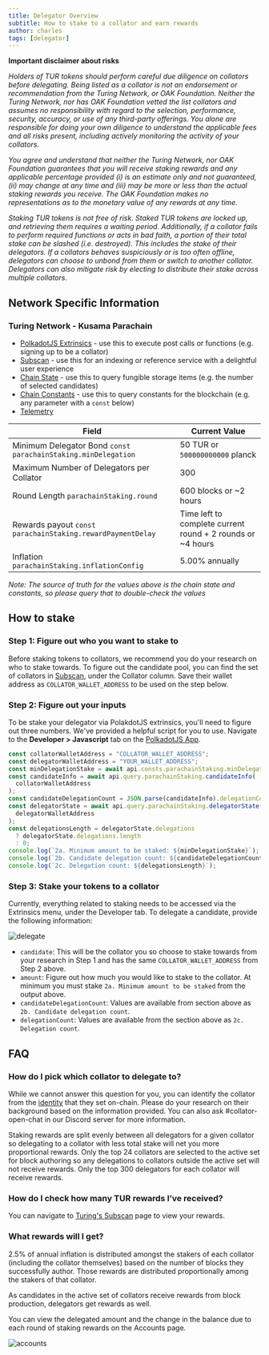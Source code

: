 ```yaml
---
title: Delegator Overview
subtitle: How to stake to a collator and earn rewards
author: charles
tags: [delegator]
---
```


**Important disclaimer about risks**

_Holders of TUR tokens should perform careful due diligence on collators before delegating. Being listed as a collator is not an endorsement or recommendation from the Turing Network, or OAK Foundation. Neither the Turing Network, nor has OAK Foundation vetted the list collators and assumes no responsibility with regard to the selection, performance, security, accuracy, or use of any third-party offerings. You alone are responsible for doing your own diligence to understand the applicable fees and all risks present, including actively monitoring the activity of your collators._

_You agree and understand that neither the Turing Network, nor OAK Foundation guarantees that you will receive staking rewards and any applicable percentage provided (i) is an estimate only and not guaranteed, (ii) may change at any time and (iii) may be more or less than the actual staking rewards you receive. The OAK Foundation makes no representations as to the monetary value of any rewards at any time._

_Staking TUR tokens is not free of risk. Staked TUR tokens are locked up, and retrieving them requires a waiting period. Additionally, if a collator fails to perform required functions or acts in bad faith, a portion of their total stake can be slashed (i.e. destroyed). This includes the stake of their delegators. If a collators behaves suspiciously or is too often offline, delegators can choose to unbond from them or switch to another collator. Delegators can also mitigate risk by electing to distribute their stake across multiple collators._

## Network Specific Information

### Turing Network - Kusama Parachain

- [PolkadotJS Extrinsics](https://polkadot.js.org/apps/?rpc=wss%3A%2F%2Frpc.turing.oak.tech#/extrinsics) - use this to execute post calls or functions (e.g. signing up to be a collator)
- [Subscan](https://turing.subscan.io/) - use this for an indexing or reference service with a delightful user experience
- [Chain State](https://polkadot.js.org/apps/?rpc=wss%3A%2F%2Frpc.turing.oak.tech#/chainstate) - use this to query fungible storage items (e.g. the number of selected candidates)
- [Chain Constants](https://polkadot.js.org/apps/?rpc=wss%3A%2F%2Frpc.turing.oak.tech#/chainstate/constants) - use this to query constants for the blockchain (e.g. any parameter with a `const` below)
- [Telemetry](https://telemetry.polkadot.io/#list/0x0f62b701fb12d02237a33b84818c11f621653d2b1614c777973babf4652b535d)

| Field                                                         | Current Value                                              |
| ------------------------------------------------------------- | ---------------------------------------------------------- |
| Minimum Delegator Bond `const parachainStaking.minDelegation` | 50 TUR or `500000000000` planck                            |
| Maximum Number of Delegators per Collator                     | 300                                                        |
| Round Length `parachainStaking.round`                         | 600 blocks or ~2 hours                                     |
| Rewards payout `const parachainStaking.rewardPaymentDelay`    | Time left to complete current round + 2 rounds or ~4 hours |
| Inflation `parachainStaking.inflationConfig`                  | 5.00% annually                                             |

_Note: The source of truth for the values above is the chain state and constants, so please query that to double-check the values_

## How to stake

### Step 1: Figure out who you want to stake to

Before staking tokens to collators, we recommend you do your research on who to stake towards. To figure out the candidate pool, you can find the set of collators in [Subscan](https://turing.subscan.io/blocks), under the Collator column. Save their wallet address as `COLLATOR_WALLET_ADDRESS` to be used on the step below.

### Step 2: Figure out your inputs

To be stake your delegator via PolakdotJS extrinsics, you'll need to figure out three numbers. We've provided a helpful script for you to use. Navigate to the **Developer > Javascript** tab on the [PolkadotJS App](https://polkadot.js.org/apps/?rpc=wss%3A%2F%2Frpc.turing.oak.tech#/js).

```javascript
const collatorWalletAddress = "COLLATOR_WALLET_ADDRESS";
const delegatorWalletAddress = "YOUR_WALLET_ADDRESS";
const minDelegationStake = await api.consts.parachainStaking.minDelegation;
const candidateInfo = await api.query.parachainStaking.candidateInfo(
  collatorWalletAddress
);
const candidateDelegationCount = JSON.parse(candidateInfo).delegationCount;
const delegatorState = await api.query.parachainStaking.delegatorState(
  delegatorWalletAddress
);
const delegationsLength = delegatorState.delegations
  ? delegatorState.delegations.length
  : 0;
console.log(`2a. Minimum amount to be staked: ${minDelegationStake}`);
console.log(`2b. Candidate delegation count: ${candidateDelegationCount}`);
console.log(`2c. Delegation count: ${delegationsLength}`);
```

### Step 3: Stake your tokens to a collator

Currently, everything related to staking needs to be accessed via the Extrinsics menu, under the Developer tab. To delegate a candidate, provide the following information:

![delegate](../../assets/img/staking-delegation/delegate.png)

- `candidate`: This will be the collator you so choose to stake towards from your research in Step 1 and has the same `COLLATOR_WALLET_ADDRESS` from Step 2 above.
- `amount`: Figure out how much you would like to stake to the collator. At minimum you must stake `2a. Minimum amount to be staked` from the output above.
- `candidateDelegationCount`: Values ​​are available from section above as `2b. Candidate delegation count`.
- `delegationCount`: Values ​​are available from the section above as `2c. Delegation count`.

## FAQ

### How do I pick which collator to delegate to?

While we cannot answer this question for you, you can identify the collator from the [identity](../identity) that they set on-chain. Please do your research on their background based on the information provided. You can also ask #collator-open-chat in our Discord server for more information.

Staking rewards are split evenly between all delegators for a given collator so delegating to a collator with less total stake will net you more proportional rewards.
Only the top 24 collators are selected to the active set for block authoring so any delegations to collators outside the active set will not receive rewards.
Only the top 300 delegators for each collator will receive rewards.

### How do I check how many TUR rewards I’ve received?

You can navigate to [Turing's Subscan](https://turing.subscan.io/event?address=YOUR_NOMINATOR_WALLET&module=parachainstaking&event=reward) page to view your rewards.

### What rewards will I get?

2.5% of annual inflation is distributed amongst the stakers of each collator (including the collator themselves) based on the number of blocks they successfully author. Those rewards are distributed proportionally among the stakers of that collator.

As candidates in the active set of collators receive rewards from block production, delegators get rewards as well.

You can view the delegated amount and the change in the balance due to each round of staking rewards on the Accounts page.

![accounts](../../assets/img/staking-delegation/accounts.png)
